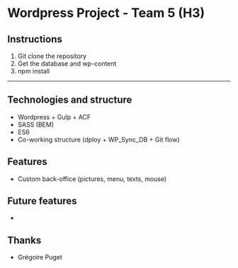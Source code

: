 # Wordpress Project - Team 5 (H3)

## Instructions

1. Git clone the repository
2. Get the database and wp-content
3. npm install

___

## Technologies and structure

- Wordpress + Gulp + ACF
- SASS (BEM)
- ES6
- Co-working structure (dploy + WP_Sync_DB + Git flow)

## Features
- Custom back-office (pictures, menu, texts, mouse)

## Future features
- 


## Thanks
- Grégoire Puget
